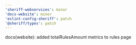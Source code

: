 ```yaml
---
'sheriff-webservices': minor
'docs-website': minor
'eslint-config-sheriff': patch
'@sheriff/types': patch
---
```


docs(website): added totalRulesAmount metrics to rules page
